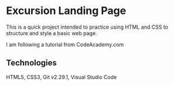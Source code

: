 # Excursion Landing Page

This is a quick project intended to practice using HTML and CSS to structure and style a basic web page.

I am following a tutorial from CodeAcademy.com

## Technologies

HTML5, CSS3, Git v2.29.1, Visual Studio Code
